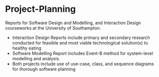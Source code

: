 # Project-Planning
Reports for Software Design and Modelling, and Interaction Design courseworks at the University of Southampton.
- Interaction Design Reports include primary and secondary research conducted for feasible and most viable technological solution(s) to healthy eating
- Software Modelling Report includes Event-B method for system-level modelling and analysis.
- Both projects include use of use-case, class, and sequence diagrams for thorough software planning
